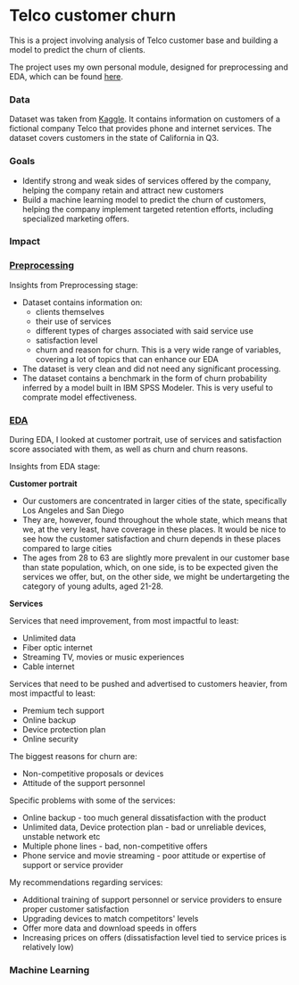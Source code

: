 # Telco customer churn

This is a project involving analysis of Telco customer base and building a model to predict the churn of clients.

The project uses my own personal module, designed for preprocessing and EDA, which can be found [here](aku_utils).

### Data

Dataset was taken from [Kaggle](https://www.kaggle.com/datasets/alfathterry/telco-customer-churn-11-1-3). It contains information on customers of a fictional company Telco that provides phone and internet services. The dataset covers customers in the state of California in Q3.

### Goals

* Identify strong and weak sides of services offered by the company, helping the company retain and attract new customers
* Build a machine learning model to predict the churn of customers, helping the company implement targeted retention efforts, including specialized marketing offers.

### Impact

### [Preprocessing](Preprocessing/Preprocessing.ipynb)

Insights from  Preprocessing stage:
* Dataset contains information on:
    * clients themselves
    * their use of services
    * different types of charges associated with said service use
    * satisfaction level
    * churn and reason for churn. This is a very wide range of variables, covering a lot of topics that can enhance our EDA
* The dataset is very clean and did not need any significant processing.
* The dataset contains a benchmark in the form of churn probability inferred by a model built in IBM SPSS Modeler. This is very useful to comprate model effectiveness.

### [EDA](EDA/EDA.ipynb)

During EDA, I looked at customer portrait, use of services and satisfaction score associated with them, as well as churn and churn reasons.

Insights from  EDA stage:

**Customer portrait**

* Our customers are concentrated in larger cities of the state, specifically Los Angeles and San Diego
* They are, however, found throughout the whole state, which means that we, at the very least, have coverage in these places. It would be nice to see how the customer satisfaction and churn depends in these places compared to large cities
* The ages from 28 to 63 are slightly more prevalent in our customer base than state population, which, on one side, is to be expected given the services we offer, but, on the other side, we might be undertargeting the category of young adults, aged 21-28.

**Services**

Services that need improvement, from most impactful to least:
* Unlimited data
* Fiber optic internet
* Streaming TV, movies or music experiences
* Cable internet

Services that need to be pushed and advertised to customers heavier, from most impactful to least:
* Premium tech support
* Online backup
* Device protection plan
* Online security

The biggest reasons for churn are:
* Non-competitive proposals or devices
* Attitude of the support personnel

Specific problems with some of the services:
* Online backup - too much general dissatisfaction with the product
* Unlimited data, Device protection plan - bad or unreliable devices, unstable network etc
* Multiple phone lines - bad, non-competitive offers
* Phone service and movie streaming - poor attitude or expertise of support or service provider

My recommendations regarding services:
* Additional training of support personnel or service providers to ensure proper customer satisfaction
* Upgrading devices to match competitors' levels
* Offer more data and download speeds in offers
* Increasing prices on offers (dissatisfaction level tied to service prices is relatively low)

### Machine Learning

